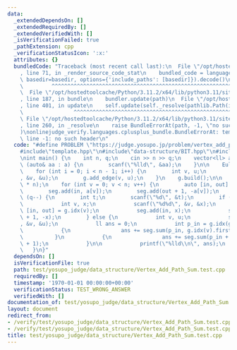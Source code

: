 ```yaml
---
data:
  _extendedDependsOn: []
  _extendedRequiredBy: []
  _extendedVerifiedWith: []
  _isVerificationFailed: true
  _pathExtension: cpp
  _verificationStatusIcon: ':x:'
  attributes: {}
  bundledCode: "Traceback (most recent call last):\n  File \"/opt/hostedtoolcache/Python/3.11.2/x64/lib/python3.11/site-packages/onlinejudge_verify/documentation/build.py\"\
    , line 71, in _render_source_code_stat\n    bundled_code = language.bundle(stat.path,\
    \ basedir=basedir, options={'include_paths': [basedir]}).decode()\n          \
    \         ^^^^^^^^^^^^^^^^^^^^^^^^^^^^^^^^^^^^^^^^^^^^^^^^^^^^^^^^^^^^^^^^^^^^^^^^^^^^^^^^^\n\
    \  File \"/opt/hostedtoolcache/Python/3.11.2/x64/lib/python3.11/site-packages/onlinejudge_verify/languages/cplusplus.py\"\
    , line 187, in bundle\n    bundler.update(path)\n  File \"/opt/hostedtoolcache/Python/3.11.2/x64/lib/python3.11/site-packages/onlinejudge_verify/languages/cplusplus_bundle.py\"\
    , line 401, in update\n    self.update(self._resolve(pathlib.Path(included), included_from=path))\n\
    \                ^^^^^^^^^^^^^^^^^^^^^^^^^^^^^^^^^^^^^^^^^^^^^^^^^^^^^^^^^\n \
    \ File \"/opt/hostedtoolcache/Python/3.11.2/x64/lib/python3.11/site-packages/onlinejudge_verify/languages/cplusplus_bundle.py\"\
    , line 260, in _resolve\n    raise BundleErrorAt(path, -1, \"no such header\"\
    )\nonlinejudge_verify.languages.cplusplus_bundle.BundleErrorAt: template.hpp:\
    \ line -1: no such header\n"
  code: "#define PROBLEM \"https://judge.yosupo.jp/problem/vertex_add_path_sum\"\n\
    #include\"template.hpp\"\n#include\"data-structure/BIT.hpp\"\n#include\"graph/euler_tour.hpp\"\
    \nint main() {\n    int n, q;\n    cin >> n >> q;\n    vector<ll> a(n);\n    for\
    \ (auto& aa : a) {\n        scanf(\"%lld\", &aa);\n    }\n\n    EulerTour g(n);\n\
    \    for (int i = 0; i < n - 1; i++) {\n        int v, u;\n        scanf(\"%d%d\"\
    , &v, &u);\n        g.add_edge(v, u);\n    }\n    g.build();\n\n    BIT<ll> seg(2\
    \ * n);\n    for (int v = 0; v < n; v++) {\n        auto [in, out] = g.idx(v);\n\
    \        seg.add(in, a[v]);\n        seg.add(out + 1, -a[v]);\n    }\n    while\
    \ (q--) {\n        int t;\n        scanf(\"%d\", &t);\n        if (t == 0) {\n\
    \            int v, x;\n            scanf(\"%d%d\", &v, &x);\n            auto\
    \ [in, out] = g.idx(v);\n            seg.add(in, x);\n            seg.add(out\
    \ + 1, -x);\n        } else {\n            int v, u;\n            scanf(\"%d%d\"\
    , &v, &u);\n            ll ans = 0;\n            int p_in = g.idx(g.lca(v, u)).first;\n\
    \            {\n                ans += seg.sum(p_in, g.idx(v).first + 1);\n  \
    \          }\n            {\n                ans += seg.sum(p_in + 1, g.idx(u).first\
    \ + 1);\n            }\n\n            printf(\"%lld\\n\", ans);\n        }\n \
    \   }\n}"
  dependsOn: []
  isVerificationFile: true
  path: test/yosupo_judge/data_structure/Vertex_Add_Path_Sum.test.cpp
  requiredBy: []
  timestamp: '1970-01-01 00:00:00+00:00'
  verificationStatus: TEST_WRONG_ANSWER
  verifiedWith: []
documentation_of: test/yosupo_judge/data_structure/Vertex_Add_Path_Sum.test.cpp
layout: document
redirect_from:
- /verify/test/yosupo_judge/data_structure/Vertex_Add_Path_Sum.test.cpp
- /verify/test/yosupo_judge/data_structure/Vertex_Add_Path_Sum.test.cpp.html
title: test/yosupo_judge/data_structure/Vertex_Add_Path_Sum.test.cpp
---
```

